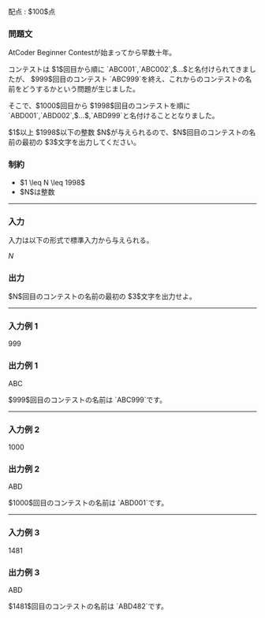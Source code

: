
<div>

<span>

<span>

<p>
配点 : $100$点
</p>

<div>

<section>

### **問題文**

<p>
AtCoder Beginner Contestが始まってから早数十年。
</p>

<p>
コンテストは $1$回目から順に `ABC001`,`ABC002`,$...$と名付けられてきましたが、 $999$回目のコンテスト `ABC999`を終え、これからのコンテストの名前をどうするかという問題が生じました。
</p>

<p>
そこで、$1000$回目から $1998$回目のコンテストを順に `ABD001`,`ABD002`,$...$,`ABD999`と名付けることとなりました。
</p>

<p>
$1$以上 $1998$以下の整数 $N$が与えられるので、$N$回目のコンテストの名前の最初の $3$文字を出力してください。
</p>

</section>

</div>

<div>

<section>

### **制約**

<ul>

<li>
$1 \leq N \leq 1998$
</li>

<li>
$N$は整数
</li>

</ul>

</section>

</div>

---

<div>

<div>

<section>

### **入力**

<p>
入力は以下の形式で標準入力から与えられる。
</p>

<div>

$N$
</div>

</section>

</div>

<div>

<section>

### **出力**

<p>
$N$回目のコンテストの名前の最初の $3$文字を出力せよ。
</p>

</section>

</div>

</div>

---

<div>

<section>

### **入力例 1**

<div>

999

</div>

</section>

</div>

<div>

<section>

### **出力例 1**

<div>

ABC

</div>

<p>
$999$回目のコンテストの名前は `ABC999`です。
</p>

</section>

</div>

---

<div>

<section>

### **入力例 2**

<div>

1000

</div>

</section>

</div>

<div>

<section>

### **出力例 2**

<div>

ABD

</div>

<p>
$1000$回目のコンテストの名前は `ABD001`です。
</p>

</section>

</div>

---

<div>

<section>

### **入力例 3**

<div>

1481

</div>

</section>

</div>

<div>

<section>

### **出力例 3**

<div>

ABD

</div>

<p>
$1481$回目のコンテストの名前は `ABD482`です。
</p>

</section>

</div>

</span>

</span>

</div>
